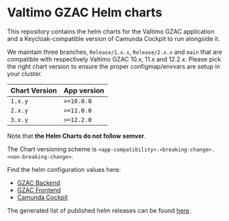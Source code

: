 # Valtimo GZAC Helm charts

This repository contains the helm charts for the Valtimo GZAC application and a Keycloak-compatible version of Camunda Cockpit to run alongside it.

We maintain three branches, `Release/1.x.x`, `Release/2.x.x` and `main` that are compatible with respectively Valtimo GZAC 10.x, 11.x and 12.2.x.
Please pick the right chart version to ensure the proper configmap/envvars are setup in your cluster.

| Chart Version | App version |
| ------------- | ----------- |
| `1.x.y`       | `>=10.0.0`  |
| `2.x.y`       | `>=11.0.0`  |
| `3.x.y`       | `>=12.2.0`  |

Note that **the Helm Charts do not follow semver**.

The Chart versioning scheme is `<app-compatibility>.<breaking-change>.<non-breaking-change>`.

Find the helm configuration values here:

- [GZAC Backend](/charts/gzac-backend/gzac-backend/README.md)
- [GZAC Frontend](/charts/gzac-frontend/gzac-frontend/README.md)
- [Camunda Cockpit](/charts/camunda-cockpit-keycloak/README.md)

The generated list of published helm releases can be found [here](https://generiekzaakafhandelcomponent.github.io/helm-charts/index.yaml).
